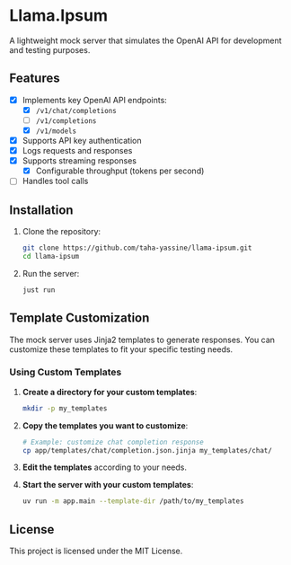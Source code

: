 # Llama.Ipsum

A lightweight mock server that simulates the OpenAI API for development and testing purposes.

## Features

- [x] Implements key OpenAI API endpoints:
  - [x] `/v1/chat/completions`
  - [ ] `/v1/completions`
  - [x] `/v1/models`
- [x] Supports API key authentication
- [x] Logs requests and responses
- [x] Supports streaming responses
   - [x] Configurable throughput (tokens per second)
- [ ] Handles tool calls

## Installation

1. Clone the repository:
   ```bash
   git clone https://github.com/taha-yassine/llama-ipsum.git
   cd llama-ipsum
   ```

2. Run the server:
   ```bash
   just run
   ```

## Template Customization

The mock server uses Jinja2 templates to generate responses. You can customize these templates to fit your specific testing needs.

### Using Custom Templates

1. **Create a directory for your custom templates**:
   ```bash
   mkdir -p my_templates
   ```

2. **Copy the templates you want to customize**:
   ```bash
   # Example: customize chat completion response
   cp app/templates/chat/completion.json.jinja my_templates/chat/
   ```

3. **Edit the templates** according to your needs.

4. **Start the server with your custom templates**:
   ```bash
   uv run -m app.main --template-dir /path/to/my_templates
   ```

## License

This project is licensed under the MIT License.
